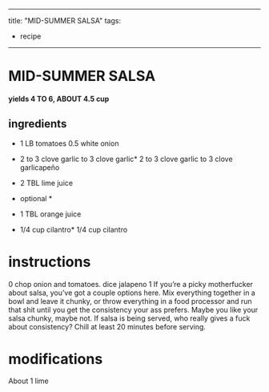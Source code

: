 

	
---
title: "MID-SUMMER SALSA"
tags:
  - recipe
---
# MID-SUMMER SALSA
#### yields 4 TO 6, ABOUT 4.5 cup
## ingredients
* 1 LB tomatoes
0.5 white onion
* 2 to 3 clove garlic to 3 clove garlic* 2 to 3 clove garlic to 3 clove garlicapeño

* 2 TBL lime juice


* optional *
* 1 TBL orange juice

* 1/4 cup cilantro* 1/4 cup cilantro


# instructions
0 chop onion and tomatoes. dice jalapeno
1 If you’re a picky motherfucker about salsa, you’ve got a couple options here. Mix everything
together in a bowl and leave it chunky, or throw everything in a food processor and run that
shit until you get the consistency your ass prefers. Maybe you like your salsa chunky, maybe
not. If salsa is being served, who really gives a fuck about consistency? Chill at least 20 minutes
before serving.

# modifications

About 1 lime
	

